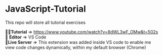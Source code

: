 # JavaScript-Tutorial
This repo will store all tutorial exercises 

👨‍💻**Tutorial** => https://www.youtube.com/watch?v=8dWL3wF_OMw&t=502s <br>
📄 **Editor** => VS Code <br>
🎯**Live Server** => This extension was added inside VS code to enable me view code changes dynamically, within my default browser (Chrome) <br>
